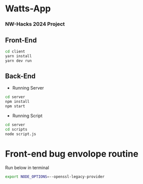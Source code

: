 # Watts-App

### NW-Hacks 2024 Project

## Front-End

```zsh
cd client
yarn install
yarn dev run
```

## Back-End

- Running Server
```zsh
cd server
npm install
npm start
```

- Running Script
```zsh
cd server
cd scripts
node script.js
```

# Front-end bug envolope routine

Run below in terminal

```zsh
export NODE_OPTIONS=--openssl-legacy-provider
```

